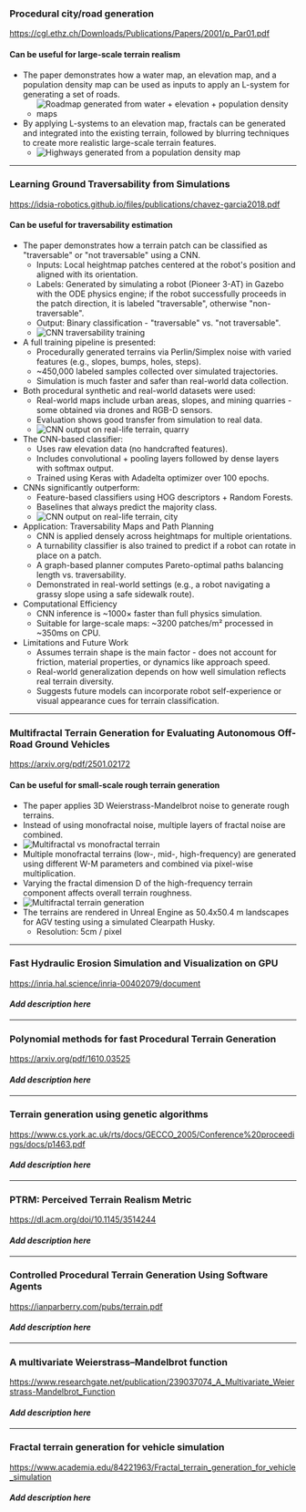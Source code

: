 ### Procedural city/road generation  
<https://cgl.ethz.ch/Downloads/Publications/Papers/2001/p_Par01.pdf>  
#### Can be useful for large-scale terrain realism
- The paper demonstrates how a water map, an elevation map, and a population density map can be used as inputs to apply an L-system for generating a set of roads.  
  - ![Roadmap generated from water + elevation + population density maps](images/p1i1.png)  
- By applying L-systems to an elevation map, fractals can be generated and integrated into the existing terrain, followed by blurring techniques to create more realistic large-scale terrain features.  
  - ![Highways generated from a population density map](images/p1i2.png)
---
### Learning Ground Traversability from Simulations  
<https://idsia-robotics.github.io/files/publications/chavez-garcia2018.pdf>  
#### Can be useful for traversability estimation
- The paper demonstrates how a terrain patch can be classified as "traversable" or "not traversable" using a CNN.
  - Inputs: Local heightmap patches centered at the robot's position and aligned with its orientation.
  - Labels: Generated by simulating a robot (Pioneer 3-AT) in Gazebo with the ODE physics engine; if the robot successfully proceeds in the patch direction, it is labeled "traversable", otherwise "non-traversable".
  - Output: Binary classification - "traversable" vs. "not traversable".
  - ![CNN traversability training](images/p2i1.png)
- A full training pipeline is presented:
  - Procedurally generated terrains via Perlin/Simplex noise with varied features (e.g., slopes, bumps, holes, steps).
  - ~450,000 labeled samples collected over simulated trajectories.
  - Simulation is much faster and safer than real-world data collection.
- Both procedural synthetic and real-world datasets were used:
  - Real-world maps include urban areas, slopes, and mining quarries - some obtained via drones and RGB-D sensors.
  - Evaluation shows good transfer from simulation to real data.
  - ![CNN output on real-life terrain, quarry](images/p2i2.png)
- The CNN-based classifier:
  - Uses raw elevation data (no handcrafted features).
  - Includes convolutional + pooling layers followed by dense layers with softmax output.
  - Trained using Keras with Adadelta optimizer over 100 epochs.
- CNNs significantly outperform:
  - Feature-based classifiers using HOG descriptors + Random Forests.
  - Baselines that always predict the majority class.
  - ![CNN output on real-life terrain, city](images/p2i3.png)
- Application: Traversability Maps and Path Planning
  - CNN is applied densely across heightmaps for multiple orientations.
  - A turnability classifier is also trained to predict if a robot can rotate in place on a patch.
  - A graph-based planner computes Pareto-optimal paths balancing length vs. traversability.
  - Demonstrated in real-world settings (e.g., a robot navigating a grassy slope using a safe sidewalk route).
- Computational Efficiency
  - CNN inference is ~1000× faster than full physics simulation.
  - Suitable for large-scale maps: ~3200 patches/m² processed in ~350ms on CPU.
- Limitations and Future Work
  - Assumes terrain shape is the main factor - does not account for friction, material properties, or dynamics like approach speed.
  - Real-world generalization depends on how well simulation reflects real terrain diversity.
  - Suggests future models can incorporate robot self-experience or visual appearance cues for terrain classification.
---
### Multifractal Terrain Generation for Evaluating Autonomous Off-Road Ground Vehicles  
<https://arxiv.org/pdf/2501.02172>  
#### Can be useful for small-scale rough terrain generation
- The paper applies 3D Weierstrass-Mandelbrot noise to generate rough terrains.
- Instead of using monofractal noise, multiple layers of fractal noise are combined.
- ![Multifractal vs monofractal terrain](images/p3i1.png)
- Multiple monofractal terrains (low-, mid-, high-frequency) are generated using different W-M parameters and combined via pixel-wise multiplication.
- Varying the fractal dimension D of the high-frequency terrain component affects overall terrain roughness.
- ![Multifractal terrain generation](images/p3i2.png)
- The terrains are rendered in Unreal Engine as 50.4x50.4 m landscapes for AGV testing using a simulated Clearpath Husky.
  - Resolution: 5cm / pixel
---

### Fast Hydraulic Erosion Simulation and Visualization on GPU  
<https://inria.hal.science/inria-00402079/document>  
#### _Add description here_

---

### Polynomial methods for fast Procedural Terrain Generation  
<https://arxiv.org/pdf/1610.03525>  
#### _Add description here_

---

### Terrain generation using genetic algorithms  
<https://www.cs.york.ac.uk/rts/docs/GECCO_2005/Conference%20proceedings/docs/p1463.pdf>  
#### _Add description here_

---

### PTRM: Perceived Terrain Realism Metric  
<https://dl.acm.org/doi/10.1145/3514244>  
#### _Add description here_

---

### Controlled Procedural Terrain Generation Using Software Agents  
<https://ianparberry.com/pubs/terrain.pdf>  
#### _Add description here_

---

### A multivariate Weierstrass–Mandelbrot function  
<https://www.researchgate.net/publication/239037074_A_Multivariate_Weierstrass-Mandelbrot_Function>  
#### _Add description here_

---

### Fractal terrain generation for vehicle simulation  
<https://www.academia.edu/84221963/Fractal_terrain_generation_for_vehicle_simulation>  
#### _Add description here_

